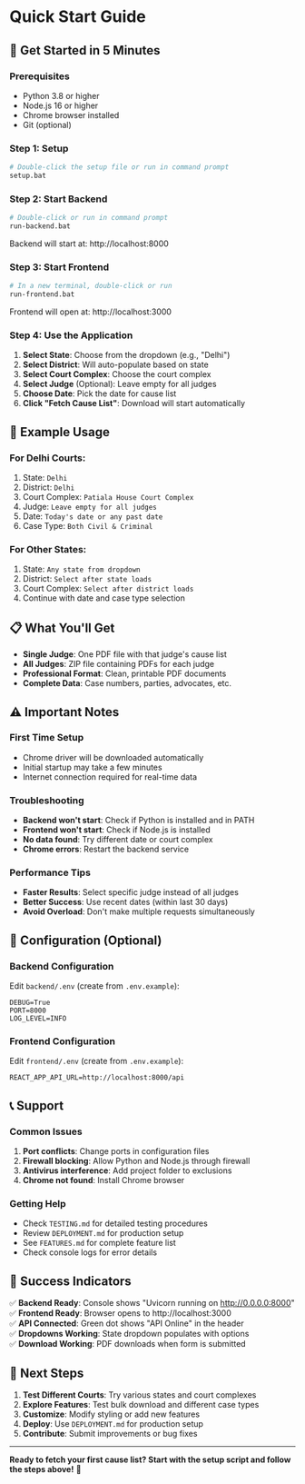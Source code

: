 # Quick Start Guide

## 🚀 Get Started in 5 Minutes

### Prerequisites
- Python 3.8 or higher
- Node.js 16 or higher  
- Chrome browser installed
- Git (optional)

### Step 1: Setup
```bash
# Double-click the setup file or run in command prompt
setup.bat
```

### Step 2: Start Backend
```bash
# Double-click or run in command prompt
run-backend.bat
```
Backend will start at: http://localhost:8000

### Step 3: Start Frontend
```bash
# In a new terminal, double-click or run
run-frontend.bat
```
Frontend will open at: http://localhost:3000

### Step 4: Use the Application
1. **Select State**: Choose from the dropdown (e.g., "Delhi")
2. **Select District**: Will auto-populate based on state
3. **Select Court Complex**: Choose the court complex
4. **Select Judge** (Optional): Leave empty for all judges
5. **Choose Date**: Pick the date for cause list
6. **Click "Fetch Cause List"**: Download will start automatically

## 🎯 Example Usage

### For Delhi Courts:
1. State: `Delhi`
2. District: `Delhi` 
3. Court Complex: `Patiala House Court Complex`
4. Judge: `Leave empty for all judges`
5. Date: `Today's date or any past date`
6. Case Type: `Both Civil & Criminal`

### For Other States:
1. State: `Any state from dropdown`
2. District: `Select after state loads`
3. Court Complex: `Select after district loads`
4. Continue with date and case type selection

## 📋 What You'll Get

- **Single Judge**: One PDF file with that judge's cause list
- **All Judges**: ZIP file containing PDFs for each judge
- **Professional Format**: Clean, printable PDF documents
- **Complete Data**: Case numbers, parties, advocates, etc.

## ⚠️ Important Notes

### First Time Setup
- Chrome driver will be downloaded automatically
- Initial startup may take a few minutes
- Internet connection required for real-time data

### Troubleshooting
- **Backend won't start**: Check if Python is installed and in PATH
- **Frontend won't start**: Check if Node.js is installed
- **No data found**: Try different date or court complex
- **Chrome errors**: Restart the backend service

### Performance Tips
- **Faster Results**: Select specific judge instead of all judges
- **Better Success**: Use recent dates (within last 30 days)
- **Avoid Overload**: Don't make multiple requests simultaneously

## 🔧 Configuration (Optional)

### Backend Configuration
Edit `backend/.env` (create from `.env.example`):
```env
DEBUG=True
PORT=8000
LOG_LEVEL=INFO
```

### Frontend Configuration  
Edit `frontend/.env` (create from `.env.example`):
```env
REACT_APP_API_URL=http://localhost:8000/api
```

## 📞 Support

### Common Issues
1. **Port conflicts**: Change ports in configuration files
2. **Firewall blocking**: Allow Python and Node.js through firewall
3. **Antivirus interference**: Add project folder to exclusions
4. **Chrome not found**: Install Chrome browser

### Getting Help
- Check `TESTING.md` for detailed testing procedures
- Review `DEPLOYMENT.md` for production setup
- See `FEATURES.md` for complete feature list
- Check console logs for error details

## 🎉 Success Indicators

✅ **Backend Ready**: Console shows "Uvicorn running on http://0.0.0.0:8000"  
✅ **Frontend Ready**: Browser opens to http://localhost:3000  
✅ **API Connected**: Green dot shows "API Online" in the header  
✅ **Dropdowns Working**: State dropdown populates with options  
✅ **Download Working**: PDF downloads when form is submitted  

## 🚀 Next Steps

1. **Test Different Courts**: Try various states and court complexes
2. **Explore Features**: Test bulk download and different case types  
3. **Customize**: Modify styling or add new features
4. **Deploy**: Use `DEPLOYMENT.md` for production setup
5. **Contribute**: Submit improvements or bug fixes

---

**Ready to fetch your first cause list? Start with the setup script and follow the steps above!** 🎯

